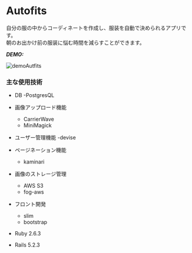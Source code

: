 # Autofits

自分の服の中からコーディネートを作成し、服装を自動で決められるアプリです。  
朝のお出かけ前の服装に悩む時間を減らすことができます。

***DEMO:***

![demoAutfits](https://user-images.githubusercontent.com/51501611/61927797-1a7d4400-afb1-11e9-8127-3097543ce8ea.gif)

### 主な使用技術
- DB
  -PostgresQL
- 画像アップロード機能
  - CarrierWave
  - MiniMagick
- ユーザー管理機能
  -devise
- ページネーション機能
  - kaminari
- 画像のストレージ管理
  - AWS S3
  - fog-aws
- フロント開発
  - slim
  - bootstrap

- Ruby 2.6.3
- Rails 5.2.3
